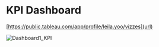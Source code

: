 # KPI Dashboard

[https://public.tableau.com/app/profile/leila.yoo/vizzes](url)

![Dashboard1_KPI](https://github.com/leila413y/data-visualization/assets/160123037/07438a7c-9a19-4367-8450-e0a40e8b57c2)
